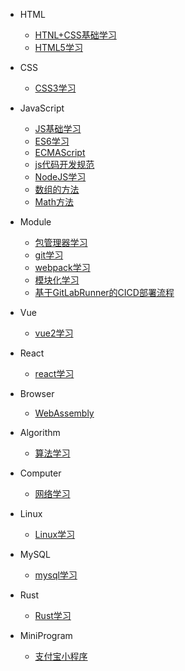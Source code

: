 * HTML
    * [HTNL+CSS基础学习](HTML/HTNL+CSS基础学习.md "HTNL+CSS学习")
    * [HTML5学习](HTML/HTML5学习.md "HTML5学习")

* CSS
    * [CSS3学习](CSS/CSS3学习.md "CSS3学习")

* JavaScript
    * [JS基础学习](JavaScript/JS基础学习.md "JS基础学习")
    * [ES6学习](JavaScript/ES6学习.md "ES6学习")
    * [ECMAScript](JavaScript/ECMAScript.md "ECMAScript")
    * [js代码开发规范](JavaScript/js代码开发规范.md "js代码开发规范")
    * [NodeJS学习](JavaScript/NodeJS学习.md "NodeJS学习")
    * [数组的方法](JavaScript/数组的方法.md "数组的方法")
    * [Math方法](JavaScript/Math方法.md "Math方法")

* Module
    * [包管理器学习](Module/包管理器学习.md "包管理器学习")
    * [git学习](Module/git学习.md "git学习")
    * [webpack学习](Module/webpack学习.md "webpack学习")
    * [模块化学习](Module/模块化学习.md "模块化学习")
    * [基于GitLabRunner的CICD部署流程](Module/基于GitLabRunner的CICD部署流程.md "基于GitLabRunner的CICD部署流程")

* Vue
    * [vue2学习](Vue/vue2学习.md "vue2学习")

* React
    * [react学习](React/react学习.md "react学习")

* Browser
    * [WebAssembly](Browser/WebAssembly.md "WebAssembly")

* Algorithm
    * [算法学习](Algorithm/算法学习.md "算法学习")

* Computer
    * [网络学习](Computer/网络学习.md "网络学习")

* Linux
    * [Linux学习](Linux/Linux学习.md "Linux学习")

* MySQL
    * [mysql学习](MySQL/mysql学习.md "mysql学习")

* Rust
    * [Rust学习](Rust/Rust学习.md "Rust学习")

* MiniProgram
    * [支付宝小程序](MiniProgram/支付宝小程序.md "支付宝小程序")
